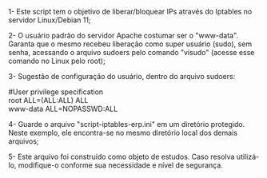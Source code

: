 1- Este script tem o objetivo de liberar/bloquear IPs através do Iptables no servidor Linux/Debian 11;

2- O usuário padrão do servidor Apache costumar ser o "www-data". Garanta que o mesmo recebeu liberação como super usuário (sudo), sem senha, acessando o arquivo sudoers pelo comando "visudo" (acesse esse comando no Linux pelo root);

3- Sugestão de configuração do usuário, dentro do arquivo sudoers:

#User privilege specification <br>
root ALL=(ALL:ALL) ALL <br>
www-data ALL=NOPASSWD:ALL

4- Guarde o arquivo "script-iptables-erp.ini" em um diretório protegido. Neste exemplo, ele encontra-se no mesmo diretório local dos demais arquivos;

5- Este arquivo foi construído como objeto de estudos. Caso resolva utilizá-lo, modifique-o conforme sua necessidade e nível de segurança.
